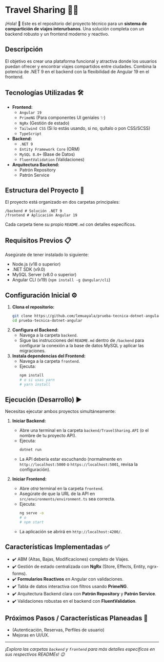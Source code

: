 # Travel Sharing 🚗💨

¡Hola! 👋 Este es el repositorio del proyecto técnico para un **sistema de compartición de viajes interurbanos**. Una solución completa con un backend robusto y un frontend moderno y reactivo.

## Descripción

El objetivo es crear una plataforma funcional y atractiva donde los usuarios puedan ofrecer y encontrar viajes compartidos entre ciudades. Combina la potencia de .NET 9 en el backend con la flexibilidad de Angular 19 en el frontend.

## Tecnologías Utilizadas 🛠️

*   **Frontend:**
    *   `Angular 19`
    *   `PrimeNG` (Para componentes UI geniales ✨)
    *   `NgRx` (Gestión de estado)
    *   `Tailwind CSS` (Si lo estás usando, si no, quítalo o pon CSS/SCSS)
    *   `TypeScript`
*   **Backend:**
    *   `.NET 9`
    *   `Entity Framework Core` (ORM)
    *   `MySQL 8.0+` (Base de Datos)
    *   `FluentValidation` (Validaciones)
*   **Arquitectura Backend:**
    *   Patrón Repository
    *   Patrón Service

## Estructura del Proyecto 📁

El proyecto está organizado en dos carpetas principales:

```
/backend # Solución .NET 9
/frontend # Aplicación Angular 19
```

Cada carpeta tiene su propio `README.md` con detalles específicos.

## Requisitos Previos 📋

Asegúrate de tener instalado lo siguiente:

*   Node.js (v18 o superior)
*   .NET SDK (v9.0)
*   MySQL Server (v8.0 o superior)
*   Angular CLI (v19) (`npm install -g @angular/cli`)

## Configuración Inicial ⚙️

1.  **Clona el repositorio:**
    ```bash
    git clone https://github.com/lemuayala/prueba-tecnica-dotnet-angular.git
    cd prueba-tecnica-dotnet-angular
    ```
2.  **Configura el Backend:**
    *   Navega a la carpeta `backend`.
    *   Sigue las instrucciones del `README.md` dentro de `/backend` para configurar la conexión a la base de datos MySQL y aplicar las migraciones.
3.  **Instala dependencias del Frontend:**
    *   Navega a la carpeta `frontend`.
    *   Ejecuta:
        ```bash
        npm install
        # o si usas yarn
        # yarn install
        ```

## Ejecución (Desarrollo) ▶️

Necesitas ejecutar ambos proyectos simultáneamente:

1.  **Iniciar Backend:**
    *   Abre una terminal en la carpeta `backend/TravelSharing.API` (o el nombre de tu proyecto API).
    *   Ejecuta:
        ```bash
        dotnet run
        ```
    *   La API debería estar escuchando (normalmente en `http://localhost:5000` o `https://localhost:5001`, revisa la configuración).

2.  **Iniciar Frontend:**
    *   Abre *otra* terminal en la carpeta `frontend`.
    *   Asegúrate de que la URL de la API en `src/environments/environment.ts` sea correcta.
    *   Ejecuta:
        ```bash
        ng serve -o
        # o
        # npm start
        ```
    *   La aplicación se abrirá en `http://localhost:4200/`.

## Características Implementadas ✅

*   ✔️ ABM (Altas, Bajas, Modificaciones) completo de Viajes.
*   ✔️ Gestión de estado centralizada con **NgRx** (Store, Effects, Entity, ngrx-forms).
*   ✔️ **Formularios Reactivos** en Angular con validaciones.
*   ✔️ Tabla de datos interactiva con filtros usando **PrimeNG**.
*   ✔️ Arquitectura Backend clara con **Patrón Repository** y **Patrón Service**.
*   ✔️ Validaciones robustas en el backend con **FluentValidation**.

## Próximos Pasos / Características Planeadas 🎯

*   (Autenticación, Reservas, Perfiles de usuario)
*   Mejoras en UI/UX.

---
*¡Explora las carpetas `backend` y `frontend` para más detalles específicos en sus respectivos READMEs! 😉*

